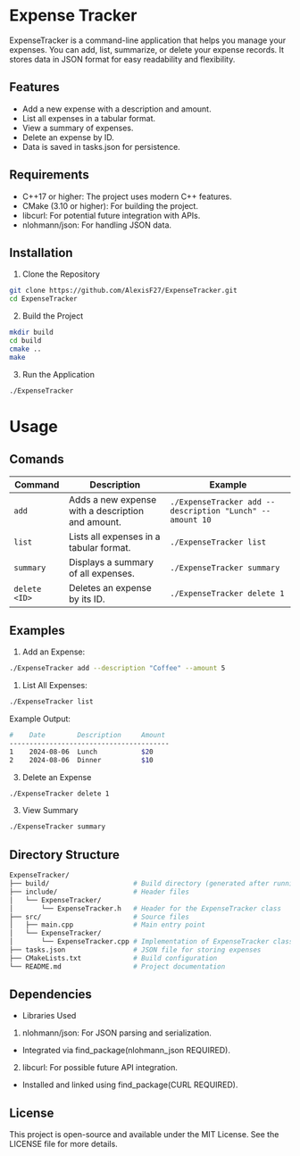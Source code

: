 # Expense Tracker

ExpenseTracker is a command-line application that helps you manage your expenses. You can add, list, summarize, or delete your expense records. It stores data in JSON format for easy readability and flexibility.

## Features

- Add a new expense with a description and amount.
- List all expenses in a tabular format.
- View a summary of expenses.
- Delete an expense by ID.
- Data is saved in tasks.json for persistence.

## Requirements

- C++17 or higher: The project uses modern C++ features.
- CMake (3.10 or higher): For building the project.
- libcurl: For potential future integration with APIs.
- nlohmann/json: For handling JSON data.

## Installation

1. Clone the Repository
  ```bash
  git clone https://github.com/AlexisF27/ExpenseTracker.git
  cd ExpenseTracker
  ```
2. Build the Project
  ```bash
  mkdir build
  cd build
  cmake ..
  make
  ```
3. Run the Application
  ```bash
  ./ExpenseTracker
  ```

# Usage

## Comands
<table>
  <thead>
    <tr>
      <th>Command</th>
      <th>Description</th>
      <th>Example</th>
    </tr>
  </thead>
  <tbody>
    <tr>
      <td><code>add</code></td>
      <td>Adds a new expense with a description and amount.</td>
      <td><code>./ExpenseTracker add --description "Lunch" --amount 10</code></td>
    </tr>
    <tr>
      <td><code>list</code></td>
      <td>Lists all expenses in a tabular format.</td>
      <td><code>./ExpenseTracker list</code></td>
    </tr>
    <tr>
      <td><code>summary</code></td>
      <td>Displays a summary of all expenses.</td>
      <td><code>./ExpenseTracker summary</code></td>
    </tr>
    <tr>
      <td><code>delete &lt;ID&gt;</code></td>
      <td>Deletes an expense by its ID.</td>
      <td><code>./ExpenseTracker delete 1</code></td>
    </tr>
  </tbody>
</table>

## Examples

1. Add an Expense:
  ```bash
  ./ExpenseTracker add --description "Coffee" --amount 5
  ```
1. List All Expenses:
  ```bash
  ./ExpenseTracker list
  ```
  Example Output:

  ```bash
  #    Date        Description     Amount
  ----------------------------------------
  1    2024-08-06  Lunch           $20
  2    2024-08-06  Dinner          $10
  ```
3. Delete an Expense
  ```bash
  ./ExpenseTracker delete 1
  ```
3. View Summary
  ```bash
  ./ExpenseTracker summary
  ```
## Directory Structure
```bash
ExpenseTracker/
├── build/                     # Build directory (generated after running CMake)
├── include/                   # Header files
│   └── ExpenseTracker/
│       └── ExpenseTracker.h   # Header for the ExpenseTracker class
├── src/                       # Source files
│   ├── main.cpp               # Main entry point
│   └── ExpenseTracker/
│       └── ExpenseTracker.cpp # Implementation of ExpenseTracker class
├── tasks.json                 # JSON file for storing expenses
├── CMakeLists.txt             # Build configuration
└── README.md                  # Project documentation
```
## Dependencies

- Libraries Used
1. nlohmann/json: For JSON parsing and serialization.
  - Integrated via find_package(nlohmann_json REQUIRED).
2. libcurl: For possible future API integration.
  - Installed and linked using find_package(CURL REQUIRED).

## License
This project is open-source and available under the MIT License. See the LICENSE file for more details.
